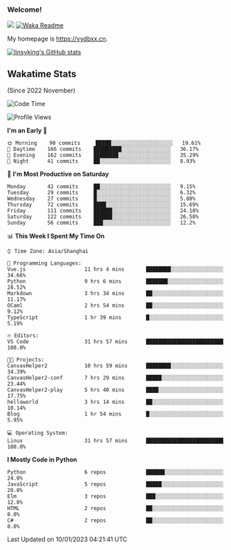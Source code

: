 ### Welcome!

![](https://visitor-badge.glitch.me/badge?page_id=linsyking.linsyking)
[![Waka Readme](https://github.com/linsyking/linsyking/actions/workflows/waka-readme.yml/badge.svg)](https://github.com/linsyking/linsyking/actions/workflows/waka-readme.yml)

My homepage is <https://yydbxx.cn>.

[![linsyking's GitHub stats](https://github-readme-stats.vercel.app/api?username=linsyking&show_icons=true&theme=onedark)](https://github.com/anuraghazra/github-readme-stats)

## Wakatime Stats

(Since 2022 November)

<!--START_SECTION:waka-->
![Code Time](http://img.shields.io/badge/Code%20Time-90%20hrs%2035%20mins-blue)

![Profile Views](http://img.shields.io/badge/Profile%20Views-12-blue)

**I'm an Early 🐤** 

```text
🌞 Morning    90 commits     █████░░░░░░░░░░░░░░░░░░░░   19.61% 
🌆 Daytime    166 commits    █████████░░░░░░░░░░░░░░░░   36.17% 
🌃 Evening    162 commits    ████████░░░░░░░░░░░░░░░░░   35.29% 
🌙 Night      41 commits     ██░░░░░░░░░░░░░░░░░░░░░░░   8.93%

```
📅 **I'm Most Productive on Saturday** 

```text
Monday       42 commits     ██░░░░░░░░░░░░░░░░░░░░░░░   9.15% 
Tuesday      29 commits     █░░░░░░░░░░░░░░░░░░░░░░░░   6.32% 
Wednesday    27 commits     █░░░░░░░░░░░░░░░░░░░░░░░░   5.88% 
Thursday     72 commits     ████░░░░░░░░░░░░░░░░░░░░░   15.69% 
Friday       111 commits    ██████░░░░░░░░░░░░░░░░░░░   24.18% 
Saturday     122 commits    ██████░░░░░░░░░░░░░░░░░░░   26.58% 
Sunday       56 commits     ███░░░░░░░░░░░░░░░░░░░░░░   12.2%

```


📊 **This Week I Spent My Time On** 

```text
⌚︎ Time Zone: Asia/Shanghai

💬 Programming Languages: 
Vue.js                   11 hrs 4 mins       ████████░░░░░░░░░░░░░░░░░   34.66% 
Python                   9 hrs 6 mins        ███████░░░░░░░░░░░░░░░░░░   28.52% 
Markdown                 3 hrs 34 mins       ██░░░░░░░░░░░░░░░░░░░░░░░   11.17% 
OCaml                    2 hrs 54 mins       ██░░░░░░░░░░░░░░░░░░░░░░░   9.12% 
TypeScript               1 hr 39 mins        █░░░░░░░░░░░░░░░░░░░░░░░░   5.19%

🔥 Editors: 
VS Code                  31 hrs 57 mins      █████████████████████████   100.0%

🐱‍💻 Projects: 
CanvasHelper2            10 hrs 59 mins      ████████░░░░░░░░░░░░░░░░░   34.39% 
CanvasHelper2-conf       7 hrs 29 mins       █████░░░░░░░░░░░░░░░░░░░░   23.44% 
CanvasHelper2-play       5 hrs 40 mins       ████░░░░░░░░░░░░░░░░░░░░░   17.75% 
helloworld               3 hrs 14 mins       ██░░░░░░░░░░░░░░░░░░░░░░░   10.14% 
Blog                     1 hr 54 mins        █░░░░░░░░░░░░░░░░░░░░░░░░   5.95%

💻 Operating System: 
Linux                    31 hrs 57 mins      █████████████████████████   100.0%

```

**I Mostly Code in Python** 

```text
Python                   6 repos             ██████░░░░░░░░░░░░░░░░░░░   24.0% 
JavaScript               5 repos             █████░░░░░░░░░░░░░░░░░░░░   20.0% 
Elm                      3 repos             ███░░░░░░░░░░░░░░░░░░░░░░   12.0% 
HTML                     2 repos             ██░░░░░░░░░░░░░░░░░░░░░░░   8.0% 
C#                       2 repos             ██░░░░░░░░░░░░░░░░░░░░░░░   8.0%

```



 Last Updated on 10/01/2023 04:21:41 UTC
<!--END_SECTION:waka-->
